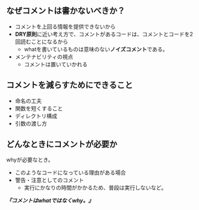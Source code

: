 ## なぜコメントは書かないべきか？
- コメントを上回る情報を提供できないから
- **DRY原則**に近い考え方で、コメントがあるコードは、コメントとコードを2回読むことになるから
  - whatを書いているものは意味のない**ノイズコメント**である。
- メンテナビリティの視点
  - コメントは置いていかれる

## コメントを減らすためにできること
- 命名の工夫
- 関数を短くすること
- ディレクトリ構成
- 引数の渡し方

## どんなときにコメントが必要か
whyが必要なとき。
- このようなコードになっている理由がある場合
- 警告・注意としてのコメント
  - 実行にかなりの時間がかかるため、普段は実行しないなど。  
  
***『コメントはwhatではなくwhy。』***
